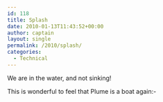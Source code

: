 ```yaml
---
id: 118
title: Splash
date: 2010-01-13T11:43:52+00:00
author: captain
layout: single
permalink: /2010/splash/
categories:
  - Technical
---
```

We are in the water, and not sinking!

This is wonderful to feel that Plume is a boat again<img
src="http://plume.flupes.org/wordpress/wp-includes/images/smilies/simple-smile.png"
alt=":-)" class="wp-smiley" style="height: 1em; max-height: 1em;" />